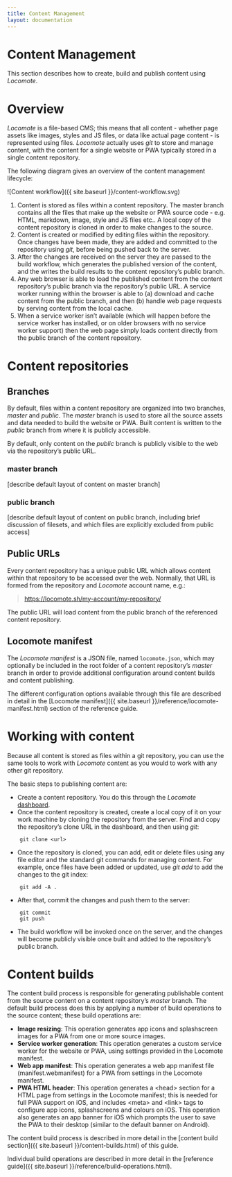 ```yaml
---
title: Content Management
layout: documentation
---
```


# Content Management

This section describes how to create, build and publish content using _Locomote_.

# Overview

_Locomote_ is a file-based CMS; this means that all content - whether page assets like images, styles and JS files, or data like actual page content - is represented using files. _Locomote_ actually uses _git_ to store and manage content, with the content for a single website or PWA typically stored in a single content repository.

The following diagram gives an overview of the content management lifecycle:

![Content workflow]({{ site.baseurl }}/content-workflow.svg)


1. Content is stored as files within a content repository. The master branch contains all the files that make up the website or PWA source code - e.g. HTML, markdown, image, style and JS files etc.. A local copy of the content repository is cloned in order to make changes to the source.
2. Content is created or modified by editing files within the repository. Once changes have been made, they are added and committed to the repository using _git_, before being pushed back to the server.
3. After the changes are received on the server they are passed to the build workflow, which generates the published version of the content, and the writes the build results to the content repository’s public branch.
4. Any web browser is able to load the published content from the content repository’s public branch via the repository’s public URL. A service worker running within the browser is able to (a) download and cache content from the public branch, and then (b) handle web page requests by serving content from the local cache.
5. When a service worker isn’t available (which will happen before the service worker has installed, or on older browsers with no service worker support) then the web page simply loads content directly from the public branch of the content repository.

# Content repositories

## Branches

By default, files within a content repository are organized into two branches, _master_ and _public_. The _master_ branch is used to store all the source assets and data needed to build the website or PWA. Built content is written to the _public_ branch from where it is publicly accessible.

By default, only content on the _public_ branch is publicly visible to the web via the repository’s public URL.

### master branch
[describe default layout of content on master branch]

### public branch
[describe default layout of content on public branch, including brief discussion of filesets, and which files are explicitly excluded from public access]

## Public URLs

Every content repository has a unique public URL which allows content within that repository to be accessed over the web. Normally, that URL is formed from the repository and _Locomote_ account name, e.g.:

> https://locomote.sh/my-account/my-repository/

The public URL will load content from the public branch of the referenced content repository.

## Locomote manifest

The _Locomote manifest_ is a JSON file, named `locomote.json`, which may optionally be included in the root folder of a content repository’s _master_ branch in order to provide additional configuration around content builds and content publishing.

The different configuration options available through this file are described in detail in the [Locomote manifest]({{ site.baseurl }}/reference/locomote-manifest.html) section of the reference guide.

# Working with content

Because all content is stored as files within a git repository, you can use the same tools to work with _Locomote_ content as you would to work with any other git repository.

The basic steps to publishing content are:

* Create a content repository. You do this through the _Locomote_ [dashboard](https://cms.locomote.sh).
* Once the content repository is created, create a local copy of it on your work machine by cloning the repository from the server. Find and copy the repository’s clone URL in the dashboard, and then using _git_:
```
    git clone <url>
```
* Once the repository is cloned, you can add, edit or delete files using any file editor and the standard git commands for managing content. For example, once files have been added or updated, use _git add_ to add the changes to the git index:
```
    git add -A .
```
* After that, commit the changes and push them to the server:
```
    git commit
    git push
```
* The build workflow will be invoked once on the server, and the changes will become publicly visible once built and added to the repository’s public branch.

# Content builds

The content build process is responsible for generating publishable content from the source content on a content repository’s _master_ branch. The default build process does this by applying a number of build operations to the source content; these build operations are:

* **Image resizing**: This operation generates app icons and splashscreen images for a PWA from one or more source images.
* **Service worker generation**: This operation generates a custom service worker for the website or PWA, using settings provided in the Locomote manifest.
* **Web app manifest**: This operation generates a web app manifest file (manifest.webmanifest) for a PWA from settings in the Locomote manifest.
* **PWA HTML header**: This operation generates a &lt;head&gt; section for a HTML page from settings in the Locomote manifest; this is needed for full PWA support on iOS, and includes &lt;meta&gt; and &lt;link&gt; tags to configure app icons, splashscreens and colours on iOS. This operation also generates an app banner for iOS which prompts the user to save the PWA to their desktop (similar to the default banner on Android).

The content build process is described in more detail in the [content build section]({{ site.baseurl }}/content-builds.html) of this guide.

Individual build operations are described in more detail in the [reference guide]({{ site.baseurl }}/reference/build-operations.html).
